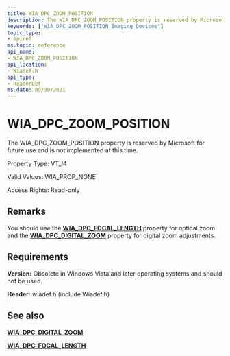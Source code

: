 ```yaml
---
title: WIA_DPC_ZOOM_POSITION
description: The WIA_DPC_ZOOM_POSITION property is reserved by Microsoft for future use and is not implemented at this time.
keywords: ["WIA_DPC_ZOOM_POSITION Imaging Devices"]
topic_type:
- apiref
ms.topic: reference
api_name:
- WIA_DPC_ZOOM_POSITION
api_location:
- Wiadef.h
api_type:
- HeaderDef
ms.date: 09/30/2021
---
```


# WIA_DPC_ZOOM_POSITION

The WIA_DPC_ZOOM_POSITION property is reserved by Microsoft for future use and is not implemented at this time.

Property Type: VT_I4

Valid Values: WIA_PROP_NONE

Access Rights: Read-only

## Remarks

You should use the [**WIA_DPC_FOCAL_LENGTH**](wia-dpc-focal-length.md) property for optical zoom and the [**WIA_DPC_DIGITAL_ZOOM**](wia-dpc-digital-zoom.md) property for digital zoom adjustments.

## Requirements

**Version:** Obsolete in Windows Vista and later operating systems and should not be used.

**Header:** wiadef.h (include Wiadef.h)

## See also

[**WIA_DPC_DIGITAL_ZOOM**](wia-dpc-digital-zoom.md)

[**WIA_DPC_FOCAL_LENGTH**](wia-dpc-focal-length.md)
